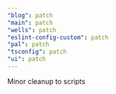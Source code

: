 ```yaml
---
"blog": patch
"main": patch
"wells": patch
"eslint-config-custom": patch
"pal": patch
"tsconfig": patch
"ui": patch
---
```


Minor cleanup to scripts
